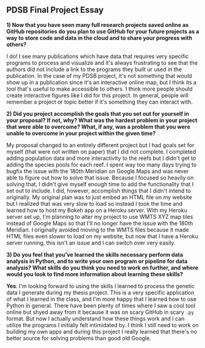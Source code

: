 ## PDSB Final Project Essay

**1) Now that you have seen many full research projects saved online as GitHub repositories do you plan to use GitHub for your future projects as a way to store code and data in the cloud and to share your progress with others?**

I do! I see many publications which have data that requires very specific programs to process and visualize and it's always frustrating to see that the authors did not include a link to the programs they built ur used in the publication. In the case of my PDSB project, it's not something that would show up in a publication since it's an interactive online map, but I think its a tool that's useful to make accessible to others. I think more people should create interactive figures like I did for this project. In general, people will remember a project or topic better if it's something they can interact with.

**2) Did you project accomplish the goals that you set out for yourself in your proposal? If not, why? What was the hardest problem in your project that were able to overcome? What, if any, was a problem that you were unable to overcome in your project within the given time?**

My proposal changed to an entirely different project but I had goals set for myself (that were not written on paper) that I did not complete. I completed adding population data and more interactivity to the reefs but I didn't get to adding the species pools for each reef. I spent way too many days trying to bugfix the issue with the 180th Meridian on Google Maps and was never able to figure out how to solve that issue. Because I focused so heavily on solving that, I didn't give myself enough time to add the functionality that I set out to include. I did, however, accomplish things that I didn't intend to originally. My original plan was to just embed an HTML file on my website but I realized that was very slow to load so instead I took the time and learned how to host my Bokeh app on a Heroku server. With my Heroku server set up, I'm planning to alter my project to use WMTS XYZ map tiles instead of Google Maps so that I'll no longer have the issue with the 180th Meridian. I originally avoided moving to the WMTS files because it made HTML files even slower to load on my website, but now that I have a Heroku server running, this isn't an issue and I can switch over very easily.

**3) Do you feel that you've learned the skills necessary perform data analysis in Python, and to write your own program or pipeline for data analysis? What skills do you think you need to work on further, and where would you look to find more information about learning these skills?**

**Yes**. I'm looking forward to using the skills I learned to process the genetic data I generate during my thesis project. This is a very specific application of what I learned in the class, and I'm more happy that I learned how to use Python in general. There have been plenty of times where I saw a cool tool online but shyed away from it because it was on scary GitHub in scary `.py` format. But now I actually understand how these things work and I can utilize the programs I initially felt intimidated by. I think I still need to work on building my own apps and during this project I really learned that there's no better source for solving problems than good old Google.

